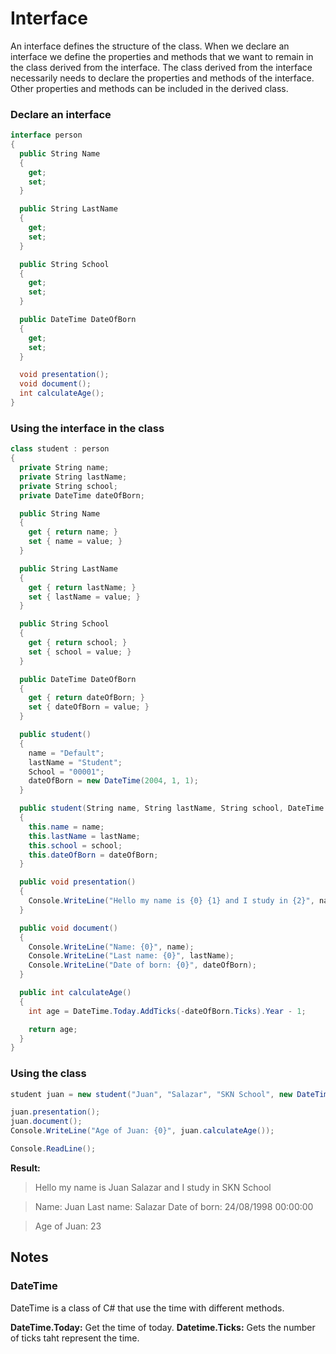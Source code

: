 # Interface

An interface defines the structure of the class. When we declare an interface we define the properties and methods that we want to remain in the class derived from the interface. The class derived from the interface necessarily needs to declare the properties and methods of the interface. Other properties and methods can be included in the derived class.

### Declare an interface

```c#
interface person
{
  public String Name
  {
    get;
    set;
  }

  public String LastName
  {
    get;
    set;
  }

  public String School
  {
    get;
    set;
  }

  public DateTime DateOfBorn
  {
    get;
    set;
  }

  void presentation();
  void document();
  int calculateAge();
}
```

### Using the interface in the class

```c#
class student : person
{
  private String name;
  private String lastName;
  private String school;
  private DateTime dateOfBorn;

  public String Name
  {
    get { return name; }
    set { name = value; }
  }

  public String LastName
  {
    get { return lastName; }
    set { lastName = value; }
  }

  public String School
  {
    get { return school; }
    set { school = value; }
  }

  public DateTime DateOfBorn
  {
    get { return dateOfBorn; }
    set { dateOfBorn = value; }
  }

  public student()
  {
    name = "Default";
    lastName = "Student";
    School = "00001";
    dateOfBorn = new DateTime(2004, 1, 1);
  }

  public student(String name, String lastName, String school, DateTime dateOfBorn)
  {
    this.name = name;
    this.lastName = lastName;
    this.school = school;
    this.dateOfBorn = dateOfBorn;
  }

  public void presentation()
  {
    Console.WriteLine("Hello my name is {0} {1} and I study in {2}", name, lastName, school);
  }

  public void document()
  {
    Console.WriteLine("Name: {0}", name);
    Console.WriteLine("Last name: {0}", lastName);
    Console.WriteLine("Date of born: {0}", dateOfBorn);
  }

  public int calculateAge()
  {
    int age = DateTime.Today.AddTicks(-dateOfBorn.Ticks).Year - 1;

    return age;
  }
}
```

### Using the class


```c#
student juan = new student("Juan", "Salazar", "SKN School", new DateTime(1998, 8, 24));

juan.presentation();
juan.document();
Console.WriteLine("Age of Juan: {0}", juan.calculateAge());

Console.ReadLine();
```

**Result:**
> Hello my name is Juan Salazar and I study in SKN School

> Name: Juan
> Last name: Salazar
> Date of born: 24/08/1998 00:00:00

> Age of Juan: 23

## Notes

### DateTime

DateTime is a class of C# that use the time with different methods.

**DateTime.Today:** Get the time of today.
**Datetime.Ticks:** Gets the number of ticks taht represent the time.
